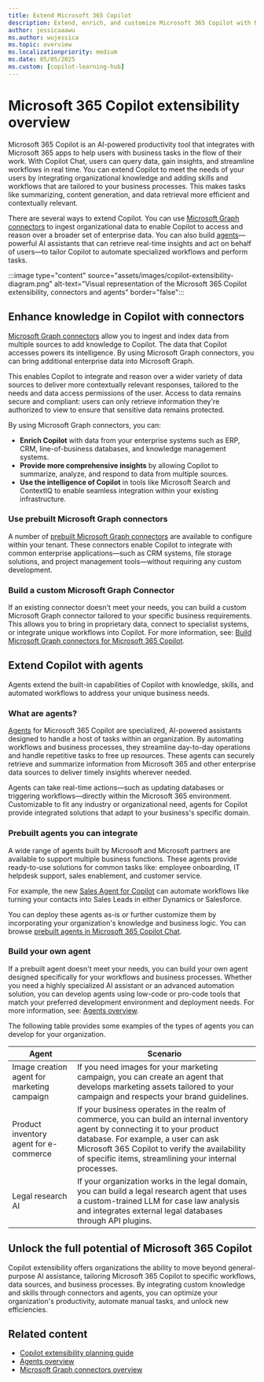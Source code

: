 ```yaml
---
title: Extend Microsoft 365 Copilot
description: Extend, enrich, and customize Microsoft 365 Copilot with Microsoft Graph connectors, agents, external services, and data.
author: jessicaaawu
ms.author: wujessica
ms.topic: overview
ms.localizationpriority: medium
ms.date: 05/05/2025
ms.custom: [copilot-learning-hub]
---
```


# Microsoft 365 Copilot extensibility overview

Microsoft 365 Copilot is an AI-powered productivity tool that integrates with Microsoft 365 apps to help users with business tasks in the flow of their work. With Copilot Chat, users can query data, gain insights, and streamline workflows in real time. You can extend Copilot to meet the needs of your users by integrating organizational knowledge and adding skills and workflows that are tailored to your business processes. This makes tasks like summarizing, content generation, and data retrieval more efficient and contextually relevant.

There are several ways to extend Copilot. You can use [Microsoft Graph connectors](#enhance-knowledge-in-copilot-with-connectors) to ingest organizational data to enable Copilot to access and reason over a broader set of enterprise data. You can also build [agents](#extend-copilot-with-agents)—powerful AI assistants that can retrieve real-time insights and act on behalf of users—to tailor Copilot to automate specialized workflows and perform tasks.

:::image type="content" source="assets/images/copilot-extensibility-diagram.png" alt-text="Visual representation of the Microsoft 365 Copilot extensibility, connectors and agents" border="false":::

## Enhance knowledge in Copilot with connectors

[Microsoft Graph connectors](overview-graph-connector.md) allow you to ingest and index data from multiple sources to add knowledge to Copilot. The data that Copilot accesses powers its intelligence. By using Microsoft Graph connectors, you can bring additional enterprise data into Microsoft Graph.

This enables Copilot to integrate and reason over a wider variety of data sources to deliver more contextually relevant responses, tailored to the needs and data access permissions of the user. Access to data remains secure and compliant: users can only retrieve information they're authorized to view to ensure that sensitive data remains protected.

By using Microsoft Graph connectors, you can:

- **Enrich Copilot** with data from your enterprise systems such as ERP, CRM, line-of-business databases, and knowledge management systems.
- **Provide more comprehensive insights** by allowing Copilot to summarize, analyze, and respond to data from multiple sources.  
- **Use the intelligence of Copilot** in tools like Microsoft Search and ContextIQ to enable seamless integration within your existing infrastructure.

### Use prebuilt Microsoft Graph connectors

A number of [prebuilt Microsoft Graph connectors](/microsoftsearch/connectors-gallery) are available to configure within your tenant. These connectors enable Copilot to integrate with common enterprise applications—such as CRM systems, file storage solutions, and project management tools—without requiring any custom development.

### Build a custom Microsoft Graph Connector

If an existing connector doesn't meet your needs, you can build a custom Microsoft Graph connector tailored to your specific business requirements. This allows you to bring in proprietary data, connect to specialist systems, or integrate unique workflows into Copilot. For more information, see: [Build Microsoft Graph connectors for Microsoft 365 Copilot](/graph/connecting-external-content-build-quickstart?context=/microsoft-365-copilot/extensibility/context).

## Extend Copilot with agents

Agents extend the built-in capabilities of Copilot with knowledge, skills, and automated workflows to address your unique business needs.

### What are agents?

[Agents](agents-overview.md) for Microsoft 365 Copilot are specialized, AI-powered assistants designed to handle a host of tasks within an organization. By automating workflows and business processes, they streamline day-to-day operations and handle repetitive tasks to free up resources. These agents can securely retrieve and summarize information from Microsoft 365 and other enterprise data sources to deliver timely insights wherever needed.

Agents can take real-time actions—such as updating databases or triggering workflows—directly within the Microsoft 365 environment. Customizable to fit any industry or organizational need, agents for Copilot provide integrated solutions that adapt to your business's specific domain.

### Prebuilt agents you can integrate

A wide range of agents built by Microsoft and Microsoft partners are available to support multiple business functions. These agents provide ready-to-use solutions for common tasks like: employee onboarding, IT helpdesk support, sales enablement, and customer service.

For example, the new [Sales Agent for Copilot](https://www.microsoft.com/en-us/microsoft-365/blog/2025/03/05/new-sales-agents-accessible-in-microsoft-365-copilot-help-teams-close-more-deals-faster/?msockid=3be55ff297446b3b1fdd4a4e93446d12) can automate workflows like turning your contacts into Sales Leads in either Dynamics or Salesforce.

You can deploy these agents as-is or further customize them by incorporating your organization's knowledge and business logic. You can browse [prebuilt agents in Microsoft 365 Copilot Chat](https://m365.cloud.microsoft/m365apps/f3a6e67f-850d-4dd9-960a-04c6638ded36/app:co:copilotplugins?source=copilotChat&fromCode=pwav2&redirectId=26FCE8716E9549689003C3D9B0893F92&auth=2).

### Build your own agent

If a prebuilt agent doesn't meet your needs, you can build your own agent designed specifically for your workflows and business processes. Whether you need a highly specialized AI assistant or an advanced automation solution, you can develop agents using low-code or pro-code tools that match your preferred development environment and deployment needs. For more information, see: [Agents overview](agents-overview.md).

The following table provides some examples of the types of agents you can develop for your organization.

| **Agent**                          | **Scenario** |
|-----------------------------------|--------------|
| Image creation agent for marketing campaign | If you need images for your marketing campaign, you can create an agent that develops marketing assets tailored to your campaign and respects your brand guidelines. |
| Product inventory agent for e-commerce | If your business operates in the realm of commerce, you can build an internal inventory agent by connecting it to your product database. For example, a user can ask Microsoft 365 Copilot to verify the availability of specific items, streamlining your internal processes. |
| Legal research AI | If your organization works in the legal domain, you can build a legal research agent that uses a custom-trained LLM for case law analysis and integrates external legal databases through API plugins. |

## Unlock the full potential of Microsoft 365 Copilot

Copilot extensibility offers organizations the ability to move beyond general-purpose AI assistance, tailoring Microsoft 365 Copilot to specific workflows, data sources, and business processes. By integrating custom knowledge and skills through connectors and agents, you can optimize your organization's productivity, automate manual tasks, and unlock new efficiencies.

## Related content

- [Copilot extensibility planning guide](planning-guide.md)
- [Agents overview](agents-overview.md)
- [Microsoft Graph connectors overview](overview-graph-connector.md)